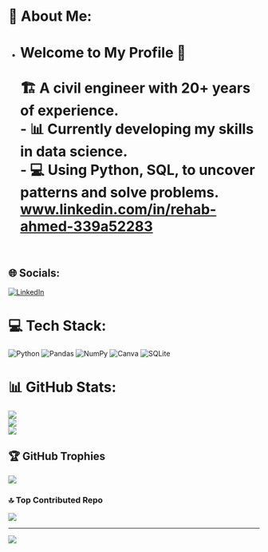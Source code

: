 # 💫 About Me:
- # Welcome to My Profile 👋<br><br>🏗️ A civil engineer with 20+ years of experience.<br>- 📊 Currently developing my skills in data science.<br>- 💻 Using Python, SQL, to uncover patterns and solve problems.<br>www.linkedin.com/in/rehab-ahmed-339a52283<br><br>


## 🌐 Socials:
[![LinkedIn](https://img.shields.io/badge/LinkedIn-%230077B5.svg?logo=linkedin&logoColor=white)](https://linkedin.com/in/www.linkedin.com/in/rehab-ahmed-339a52283) 

# 💻 Tech Stack:
![Python](https://img.shields.io/badge/python-3670A0?style=for-the-badge&logo=python&logoColor=ffdd54) ![Pandas](https://img.shields.io/badge/pandas-%23150458.svg?style=for-the-badge&logo=pandas&logoColor=white) ![NumPy](https://img.shields.io/badge/numpy-%23013243.svg?style=for-the-badge&logo=numpy&logoColor=white) ![Canva](https://img.shields.io/badge/Canva-%2300C4CC.svg?style=for-the-badge&logo=Canva&logoColor=white) ![SQLite](https://img.shields.io/badge/sqlite-%2307405e.svg?style=for-the-badge&logo=sqlite&logoColor=white)
# 📊 GitHub Stats:
![](https://github-readme-stats.vercel.app/api?username=rehabahmed1234&theme=default&hide_border=false&include_all_commits=false&count_private=false)<br/>
![](https://github-readme-streak-stats.herokuapp.com/?user=rehabahmed1234&theme=default&hide_border=false)<br/>
![](https://github-readme-stats.vercel.app/api/top-langs/?username=rehabahmed1234&theme=default&hide_border=false&include_all_commits=false&count_private=false&layout=compact)

## 🏆 GitHub Trophies
![](https://github-profile-trophy.vercel.app/?username=rehabahmed1234&theme=default&no-frame=false&no-bg=true&margin-w=4)

### 🔝 Top Contributed Repo
![](https://github-contributor-stats.vercel.app/api?username=rehabahmed1234&limit=5&theme=default&combine_all_yearly_contributions=true)

---
[![](https://visitcount.itsvg.in/api?id=rehabahmed1234&icon=0&color=7)](https://visitcount.itsvg.in)

<!-- Proudly created with GPRM ( https://gprm.itsvg.in ) -->
